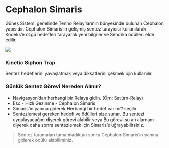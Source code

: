# Cephalon Simaris

Güneş Sistemi genelinde Tenno Relay’larının bünyesinde bulunan Cephalon yapısıdır. Cephalon Simaris’in gelişmiş sentez tarayıcısı kullanılarak Kodeks’e özgü hedefleri tarayarak yeni bilgiler ve Sendika ödülleri elde edilir.

![](https://lh3.googleusercontent.com/V35YZz_wIa9L3WigWUjRmDR5vmY2Zpe4y3dsm6fJ351wNDy4h70YiIebERt0kZ6BDoLHa8B65clD0wmKDNk=w1878-h969-rw-no)

### Kinetic Siphon Trap

Sentez hedeflerini yavaşlatmak veya dikkatlerini çekmek için kullanılır.

### Günlük Sentez Görevi Nereden Alınır?

* Navigasyon’dan herhangi bir Relaya gidin. \(Örn: Satürn-Relay\)
* Esc - Hızlı Gezinme - Cephalon Simaris
* Simaris’in yanına giderek Herhangi bir hedef var mı? seçilir
* Sentezlemesi gereken hedefi ve ödülleri size sunar, Bu sentezi uygulayacağım diyerek görevi alabilir veya Bu görevi şu an alamam diyerek daha sonra sentezlemek için Simaris’e uğrayabilirsiniz.

> Sentez taramaları tamamladıktan sonra Cephalon Simaris’in yanına giderek ödülü alabilirsiniz.


